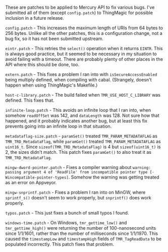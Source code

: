 These are patches to be applied to Mercury API to fix various bugs.
I've submitted all of them (except `config.patch`) to ThingMagic for
possible inclusion in a future release.

`config.patch` - This increases the maximum length of URIs from 64 bytes to 256 bytes.  Unlike all the other patches, this is a configuration change, not a bug fix, so it has not been submitted upstream.

`eintr.patch` - This retries the `select()` operation when it returns `EINTR`.  This is always good practice, but it seemed to be necessary in my situation to avoid failing with a timeout.  There are probably plenty of other places in the API where this should be done, too.

`extern.patch` - This fixes a problem I ran into with `isSecureAccessEnabled` being multiply defined, when compiling with cabal.  (Strangely, doesn't happen when using ThingMagic's Makefile.)

`host-c-library.patch` - The build failed when `TMR_USE_HOST_C_LIBRARY` was defined.  This fixes that.

`infinite-loop.patch` - This avoids an infinite loop that I ran into, when somehow `readOffSet` was 142, and `dataLength` was 128.  Not sure how that happened, and it probably indicates another bug, but at least this fix prevents going into an infinite loop in that situation.

`metadataflag-size.patch` - `paramSet()` treated `TMR_PARAM_METADATAFLAG` as `TMR_TRD_MetadataFlag`, while `paramGet()` treated `TMR_PARAM_METADATAFLAG` as `uint16_t`.  Since `sizeof(TMR_TRD_MetadataFlag)` is 4 but `sizeof(uint16_t)` is 2, the sizes didn't match.  This patch fixes `paramGet()` to also treat it as `TMR_TRD_MetadataFlag`.

`mingw-dword-pointer.patch` - Fixes a compiler warning about `warning: passing argument 4 of 'ReadFile' from incompatible pointer type [-Wincompatible-pointer-types]`.  Somehow the warning was getting treated as an error on Appveyor.

`mingw-snprintf.patch` - Fixes a problem I ran into on MinGW, where `sprintf_s()` doesn't seem to work properly, but `snprintf()` does work properly.

`typos.patch` - This just fixes a bunch of small typos I found.

`windows-time.patch` - On Windows, `tmr_gettime_low()` and `tmr_gettime_high()` were returning the number of 100-nanosecond units since 1/1/1601, rather than the number of milliseconds since 1/1/1970.  This caused the `timestampLow` and `timestampHigh` fields of `TMR_TagReadData` to be populated incorrectly.  This patch fixes that problem.
